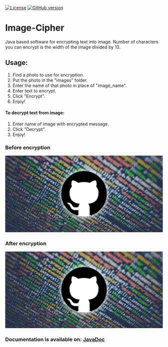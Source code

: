 
[![License](https://img.shields.io/badge/License-Apache%202.0-blue.svg)](https://opensource.org/licenses/Apache-2.0)
[![GitHub version](https://badge.fury.io/gh/boennemann%2Fbadges.svg)](https://github.com/SKocur/Image-Cipher)

# Image-Cipher
Java based software for encrypting text into image. Number of characters you can encrypt is the width of the image divided by 13.

## Usage:
1. Find a photo to use for encryption.
2. Put the photo in the "images" folder.
3. Enter the name of that photo in place of "image_name".
4. Enter text to encrypt.
5. Click "Encrypt".
6. Enjoy!

#### To decrypt text from image:
1. Enter name of image with encrypted message.
2. Click "Decrypt".
3. Enjoy!

### Before encryption
![Demo](images/github-logo.jpeg)

### After encryption
![Demo](images/output.jpeg)


### Documentation is available on: [JavaDoc](https://skocur.github.io/Image-Cipher/)
